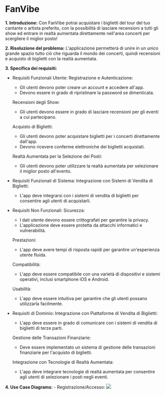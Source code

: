 # FanVibe

**1. Introduzione:**
  Con FanVibe potrai acquistare i biglietti del tour del tuo cantante o artista preferito, con la possibilità di lasciare recensioni a tutti gli show ed entrare in realtà aumentata direttamente nell'area concerti per scergliere il miglior posto!

**2. Risoluzione del problema:**
   L'applicazione permetterà di unire in un unico grande spazio tutto ciò che riguarda il mondo dei concerti, quindi recensioni e acquisto di biglietti con la realtà aumentata.

**3. Specifica dei requisiti:**
  - Requisiti Funzionali Utente:
      Registrazione e Autenticazione:
      - Gli utenti devono poter creare un account e accedere all'app.
      - Devono essere in grado di ripristinare la password se dimenticata.
              
      Recensioni degli Show:
      - Gli utenti devono essere in grado di lasciare recensioni per gli eventi a cui partecipano.
      
      Acquisto di Biglietti:
      - Gli utenti devono poter acquistare biglietti per i concerti direttamente dall'app.
      - Devono ricevere conferme elettroniche dei biglietti acquistati.

      Realtà Aumentata per la Selezione dei Posti:
      - Gli utenti devono poter utilizzare la realtà aumentata per selezionare il miglior posto all'evento.
      
  - Requisiti Funzionali di Sistema:
      Integrazione con Sistemi di Vendita di Biglietti:
      - L'app deve integrarsi con i sistemi di vendita di biglietti per consentire agli utenti di acquistarli.
      
  - Requisiti Non Funzionali:
      Sicurezza:
      - I dati utente devono essere crittografati per garantire la privacy.
      - L'applicazione deve essere protetta da attacchi informatici e vulnerabilità.
      
      Prestazioni:
      - L'app deve avere tempi di risposta rapidi per garantire un'esperienza utente fluida.
      
      Compatibilità:
      - L'app deve essere compatibile con una varietà di dispositivi e sistemi operativi, inclusi smartphone iOS e Android.
      
      Usabilità:
      - L'app deve essere intuitiva per garantire che gli utenti possano utilizzarla facilmente.
  
  - Requisiti di Dominio:
      Integrazione con Piattaforme di Vendita di Biglietti:
      - L'app deve essere in grado di comunicare con i sistemi di vendita di biglietti di terze parti.
      
      Gestione delle Transazioni Finanziarie:
      - Deve essere implementato un sistema di gestione delle transazioni finanziarie per l'acquisto di biglietti.
      
      Integrazione con Tecnologie di Realtà Aumentata:
      - L'app deve integrare tecnologie di realtà aumentata per consentire agli utenti di selezionare i posti negli eventi.

**4. Use Case Diagrams:**
    - Registrazione/Accesso:
    <img src="http://yuml.me/diagram/scruffy/usecase/[Utente]-(Registrazione),
    (Registrazione)>(Inserire Email),
    (Inserire Email)>(Conferma Email),
    (Registrazione)>(Inserire Password),
    (Inserire Password)>(Conferma Password),
    (Registrazione)<(Autenticazione a due fattori),
    (Registrazione)>(Inserire Nome),
    (Registrazione)>(Inserire Cognome),
    (Registrazione)>(Inserire Data di nascita),
    (Registrazione)>(Inserire Numero di telefono),
    (Inserire numero di telefono)>(Verifica con SMS),
    [Utente]-(Accesso),
    (Accesso)>(Inserire Email),
    (Accesso)>(Inserire Password)">
